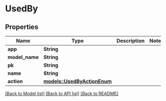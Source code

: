 # UsedBy

## Properties

Name | Type | Description | Notes
------------ | ------------- | ------------- | -------------
**app** | **String** |  | 
**model_name** | **String** |  | 
**pk** | **String** |  | 
**name** | **String** |  | 
**action** | [**models::UsedByActionEnum**](UsedByActionEnum.md) |  | 

[[Back to Model list]](../README.md#documentation-for-models) [[Back to API list]](../README.md#documentation-for-api-endpoints) [[Back to README]](../README.md)


